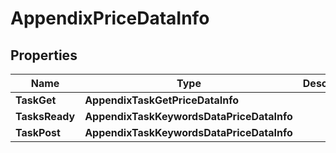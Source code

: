 # AppendixPriceDataInfo


## Properties

| Name | Type | Description | Notes |
|------------ | ------------- | ------------- | -------------|
**TaskGet** | **AppendixTaskGetPriceDataInfo** |  |[optional]|
**TasksReady** | **AppendixTaskKeywordsDataPriceDataInfo** |  |[optional]|
**TaskPost** | **AppendixTaskKeywordsDataPriceDataInfo** |  |[optional]|